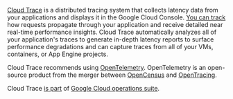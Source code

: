 [Cloud Trace](https://cloud.google.com/trace) is a distributed tracing system that collects latency data from your applications and displays it in the Google Cloud Console. [You can track](https://cloud.google.com/trace/docs/quickstart) how requests propagate through your application and receive detailed near real-time performance insights. Cloud Trace automatically analyzes all of your application's traces to generate in-depth latency reports to surface performance degradations and can capture traces from all of your VMs, containers, or App Engine projects.

Cloud Trace recommends using [OpenTelemetry](https://opentelemetry.io/). OpenTelemetry is an open-source product from the merger between [OpenCensus](https://opencensus.io/) and [OpenTracing](https://opentracing.io/).

Cloud Trace [is part](Operations-and-Stackdriver) of [Google Cloud operations suite](https://cloud.google.com/stackdriver/docs).

